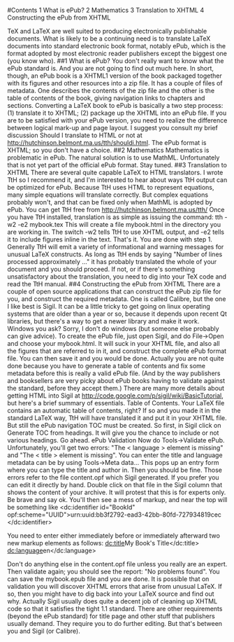 #Contents
1  What is ePub?
2  Mathematics
3  Translation to XHTML
4  Constructing the ePub from XHTML


TeX and LaTeX are well suited to producing electronically publishable documents. What is likely to be a continuing need is to translate LaTeX documents into standard electronic book format, notably ePub, which is the format adopted by most electronic reader publishers except the biggest one (you know who).
##1  What is ePub?
You don't really want to know what the ePub standard is. And you are not going to find out much here. In short, though, an ePub book is a XHTML1 version of the book packaged together with its figures and other resources into a zip file. It has a couple of files of metadata. One describes the contents of the zip file and the other is the table of contents of the book, giving navigation links to chapters and sections.
Converting a LaTeX book to ePub is basically a two step process:
(1) translate it to XHTML;
(2) package up the XHTML into an ePub file.
If you are to be satisfied with your ePub version, you need to realize the difference between logical mark-up and page layout. I suggest you consult my brief discussion Should I translate to HTML or not at http://hutchinson.belmont.ma.us/tth/shouldi.html. The ePub format is XHTML; so you don't have a choice.
##2  Mathematics
Mathematics is problematic in ePub. The natural solution is to use MathML. Unfortunately that is not yet part of the official ePub format. Stay tuned.
##3  Translation to XHTML
There are several quite capable LaTeX to HTML translators. I wrote TtH so I recommend it, and I'm interested to hear about ways TtH output can be optimized for ePub. Because TtH uses HTML to represent equations, many simple equations will translate correctly. But complex equations probably won't, and that can be fixed only when MathML is adopted by ePub. You can get TtH free from http://hutchinson.belmont.ma.us/tth/
Once you have TtH installed, translation is as simple as issuing the command:
tth -w2 -e2 mybook.tex
This will create a file mybook.html in the directory you are working in. The switch -w2 tells TtH to use XHTML output, and -e2 tells it to include figures inline in the text. That's it. You are done with step 1.
Generally TtH will emit a variety of informational and warning messages for unusual LaTeX constructs. As long as TtH ends by saying "Number of lines processed approximately ..." it has probably translated the whole of your document and you should proceed. If not, or if there's something unsatisfactory about the translation, you need to dig into your TeX code and read the TtH manual.
##4  Constructing the ePub from XHTML
There are a couple of open source applications that can construct the ePub zip file for you, and construct the required metadata. One is called Calibre, but the one I like best is Sigil. It can be a little tricky to get going on linux operating systems that are older than a year or so, because it depends upon recent Qt libraries, but there's a way to get a newer library and make it work. Windows you ask? Sorry, I don't do windows (but someone else probably can give advice).
To create the ePub file, just open Sigil, and do File->Open and choose your mybook.html. It will suck in your XHTML file, and also all the figures that are referred to in it, and construct the complete ePub format file. You can then save it and you would be done.
Actually you are not quite done because you have to generate a table of contents and fix some metadata before this is really a valid ePub file. (And by the way publishers and booksellers are very picky about ePub books having to validate against the standard, before they accept them.) There are many more details about getting HTML into Sigil at http://code.google.com/p/sigil/wiki/BasicTutorial, but here's a brief summary of essentials.
Table of Contents.   Your LaTeX file contains an automatic table of contents, right? If so and you made it in the standard LaTeX way, TtH will have translated it and put it in your XHTML file. But still the ePub navigation TOC must be created. So first, in Sigil click on Generate TOC from headings. It will give you the chance to include or not various headings. Go ahead.
ePub Validation   Now do Tools->Validate ePub. Unfortunately, you'll get two errors: "The < language > element is missing" and "The < title > element is missing". You can enter the title and language metadata can be by using Tools->Meta data... This pops up an entry form where you can type the title and author in. Then you should be fine.
Those errors refer to the file content.opf which Sigil generated. If you prefer you can edit it directly by hand. Double click on that file in the Sigil column that shows the content of your archive. It will protest that this is for experts only. Be brave and say ok. You'll then see a mess of markup, and near the top will be something like
<dc:identifier id="BookId" 
opf:scheme="UUID">urn:uuid:bb3f2792-ead3-42bb-80fd-727934819cec
</dc:identifier>

You need to enter either immediately before or immediately afterward two new markup elements as follows:
<dc:title>My Book's Title</dc:title>
<dc:language>en</dc:language>

Don't do anything else in the content.opf file unless you really are an expert.
Then validate again; you should see the report: "No problems found". You can save the mybook.epub file and you are done.
It is possible that on validation you will discover XHTML errors that arise from unusual LaTeX. If so, then you might have to dig back into your LaTeX source and find out why. Actually Sigil usually does quite a decent job of cleaning up XHTML code so that it satisfies the tight 1.1 standard.
There are other requirements (beyond the ePub standard) for title page and other stuff that publishers usually demand. They require you to do further editing. But that's between you and Sigil (or Calibre).
